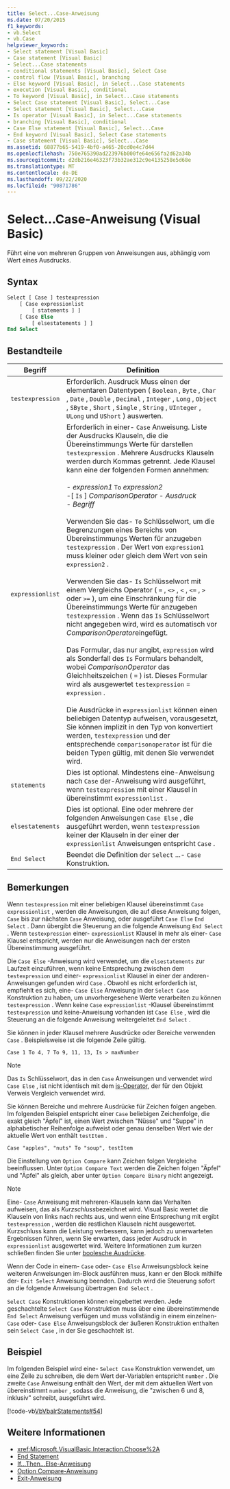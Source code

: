 ```yaml
---
title: Select...Case-Anweisung
ms.date: 07/20/2015
f1_keywords:
- vb.Select
- vb.Case
helpviewer_keywords:
- Select statement [Visual Basic]
- Case statement [Visual Basic]
- Select...Case statements
- conditional statements [Visual Basic], Select Case
- control flow [Visual Basic], branching
- Else keyword [Visual Basic], in Select...Case statements
- execution [Visual Basic], conditional
- To keyword [Visual Basic], in Select...Case statements
- Select Case statement [Visual Basic], Select...Case
- Select statement [Visual Basic], Select...Case
- Is operator [Visual Basic], in Select...Case statements
- branching [Visual Basic], conditional
- Case Else statement [Visual Basic], Select...Case
- End keyword [Visual Basic], Select Case statements
- Case statement [Visual Basic], Select...Case
ms.assetid: 68877b65-5419-4bf0-a465-20cd0e4c7d44
ms.openlocfilehash: 750e765390ad223976b000fe64e656fa2d62a34b
ms.sourcegitcommit: d2db216e46323f73b32ae312c9e4135258e5d68e
ms.translationtype: MT
ms.contentlocale: de-DE
ms.lasthandoff: 09/22/2020
ms.locfileid: "90871786"
---
```

# <a name="selectcase-statement-visual-basic"></a>Select...Case-Anweisung (Visual Basic)

Führt eine von mehreren Gruppen von Anweisungen aus, abhängig vom Wert eines Ausdrucks.  
  
## <a name="syntax"></a>Syntax  
  
```vb  
Select [ Case ] testexpression  
    [ Case expressionlist  
        [ statements ] ]  
    [ Case Else  
        [ elsestatements ] ]  
End Select  
```  
  
## <a name="parts"></a>Bestandteile  
  
|Begriff|Definition|  
|---|---|  
|`testexpression`|Erforderlich. Ausdruck Muss einen der elementaren Datentypen ( `Boolean` , `Byte` , `Char` , `Date` , `Double` , `Decimal` , `Integer` , `Long` , `Object` , `SByte` , `Short` , `Single` , `String` , `UInteger` , `ULong` und `UShort` ) auswerten.|  
|`expressionlist`|Erforderlich in einer- `Case` Anweisung. Liste der Ausdrucks Klauseln, die die Übereinstimmungs Werte für darstellen `testexpression` . Mehrere Ausdrucks Klauseln werden durch Kommas getrennt. Jede Klausel kann eine der folgenden Formen annehmen:<br /><br /> -   *expression1* `To` *expression2*<br />-[ `Is` ] *ComparisonOperator* - *Ausdruck*<br />-   *Begriff*<br /><br /> Verwenden Sie das- `To` Schlüsselwort, um die Begrenzungen eines Bereichs von Übereinstimmungs Werten für anzugeben `testexpression` . Der Wert von `expression1` muss kleiner oder gleich dem Wert von sein `expression2` .<br /><br /> Verwenden Sie das- `Is` Schlüsselwort mit einem Vergleichs Operator ( `=` , `<>` , `<` , `<=` , `>` oder `>=` ), um eine Einschränkung für die Übereinstimmungs Werte für anzugeben `testexpression` . Wenn das `Is` Schlüsselwort nicht angegeben wird, wird es automatisch vor *ComparisonOperator*eingefügt.<br /><br /> Das Formular, das nur angibt, `expression` wird als Sonderfall des `Is` Formulars behandelt, wobei *ComparisonOperator* das Gleichheitszeichen ( `=` ) ist. Dieses Formular wird als ausgewertet `testexpression`  =  `expression` .<br /><br /> Die Ausdrücke in `expressionlist` können einen beliebigen Datentyp aufweisen, vorausgesetzt, Sie können implizit in den Typ von konvertiert werden, `testexpression` und der entsprechende `comparisonoperator` ist für die beiden Typen gültig, mit denen Sie verwendet wird.|  
|`statements`|Dies ist optional. Mindestens eine-Anweisung nach `Case` der-Anweisung wird ausgeführt, wenn `testexpression` mit einer Klausel in übereinstimmt `expressionlist` .|  
|`elsestatements`|Dies ist optional. Eine oder mehrere der folgenden Anweisungen `Case Else` , die ausgeführt werden, wenn `testexpression` keiner der Klauseln in der einer der `expressionlist` Anweisungen entspricht `Case` .|  
|`End Select`|Beendet die Definition der `Select` ...- `Case` Konstruktion.|  
  
## <a name="remarks"></a>Bemerkungen  

 Wenn `testexpression` mit einer beliebigen Klausel übereinstimmt `Case` `expressionlist` , werden die Anweisungen, die auf diese Anweisung folgen, `Case` bis zur nächsten `Case` Anweisung, oder ausgeführt `Case Else` `End Select` . Dann übergibt die Steuerung an die folgende Anweisung `End Select` . Wenn `testexpression` einer- `expressionlist` Klausel in mehr als einer- `Case` Klausel entspricht, werden nur die Anweisungen nach der ersten Übereinstimmung ausgeführt.  
  
 Die `Case Else` -Anweisung wird verwendet, um die `elsestatements` zur Laufzeit einzuführen, wenn keine Entsprechung zwischen dem `testexpression` und einer- `expressionlist` Klausel in einer der anderen-Anweisungen gefunden wird `Case` . Obwohl es nicht erforderlich ist, empfiehlt es sich, eine- `Case Else` Anweisung in der `Select Case` Konstruktion zu haben, um unvorhergesehene Werte verarbeiten zu können `testexpression` . Wenn keine `Case` `expressionlist` -Klausel übereinstimmt `testexpression` und keine-Anweisung vorhanden ist `Case Else` , wird die Steuerung an die folgende Anweisung weitergeleitet `End Select` .  
  
 Sie können in jeder Klausel mehrere Ausdrücke oder Bereiche verwenden `Case` . Beispielsweise ist die folgende Zeile gültig.  
  
 `Case 1 To 4, 7 To 9, 11, 13, Is > maxNumber`  
  
> [!NOTE]
> Das `Is` Schlüsselwort, das in den `Case` Anweisungen und verwendet wird `Case Else` , ist nicht identisch mit dem [is-Operator](../operators/is-operator.md), der für den Objekt Verweis Vergleich verwendet wird.  
  
 Sie können Bereiche und mehrere Ausdrücke für Zeichen folgen angeben. Im folgenden Beispiel entspricht einer `Case` beliebigen Zeichenfolge, die exakt gleich "Äpfel" ist, einen Wert zwischen "Nüsse" und "Suppe" in alphabetischer Reihenfolge aufweist oder genau denselben Wert wie der aktuelle Wert von enthält `testItem` .  
  
 `Case "apples", "nuts" To "soup", testItem`  
  
 Die Einstellung von `Option Compare` kann Zeichen folgen Vergleiche beeinflussen. Unter `Option Compare Text` werden die Zeichen folgen "Äpfel" und "Äpfel" als gleich, aber unter `Option Compare Binary` nicht angezeigt.  
  
> [!NOTE]
> Eine- `Case` Anweisung mit mehreren-Klauseln kann das Verhalten aufweisen, das als *Kurzschluss*bezeichnet wird. Visual Basic wertet die Klauseln von links nach rechts aus, und wenn eine Entsprechung mit ergibt `testexpression` , werden die restlichen Klauseln nicht ausgewertet. Kurzschluss kann die Leistung verbessern, kann jedoch zu unerwarteten Ergebnissen führen, wenn Sie erwarten, dass jeder Ausdruck in `expressionlist` ausgewertet wird. Weitere Informationen zum kurzen schließen finden Sie unter [boolesche Ausdrücke](../../programming-guide/language-features/operators-and-expressions/boolean-expressions.md).  
  
 Wenn der Code in einem- `Case` oder- `Case Else` Anweisungsblock keine weiteren Anweisungen im-Block ausführen muss, kann er den Block mithilfe der- `Exit Select` Anweisung beenden. Dadurch wird die Steuerung sofort an die folgende Anweisung übertragen `End Select` .  
  
 `Select Case` Konstruktionen können eingebettet werden. Jede geschachtelte `Select Case` Konstruktion muss über eine übereinstimmende `End Select` Anweisung verfügen und muss vollständig in einem einzelnen- `Case` oder- `Case Else` Anweisungsblock der äußeren Konstruktion enthalten sein `Select Case` , in der Sie geschachtelt ist.  
  
## <a name="example"></a>Beispiel  

 Im folgenden Beispiel wird eine- `Select Case` Konstruktion verwendet, um eine Zeile zu schreiben, die dem Wert der-Variablen entspricht `number` . Die zweite `Case` Anweisung enthält den Wert, der mit dem aktuellen Wert von übereinstimmt `number` , sodass die Anweisung, die "zwischen 6 und 8, inklusiv" schreibt, ausgeführt wird.  
  
 [!code-vb[VbVbalrStatements#54](~/samples/snippets/visualbasic/VS_Snippets_VBCSharp/VbVbalrStatements/VB/Class1.vb#54)]  
  
## <a name="see-also"></a>Weitere Informationen

- <xref:Microsoft.VisualBasic.Interaction.Choose%2A>
- [End Statement](end-statement.md)
- [If...Then...Else-Anweisung](if-then-else-statement.md)
- [Option Compare-Anweisung](option-compare-statement.md)
- [Exit-Anweisung](exit-statement.md)
